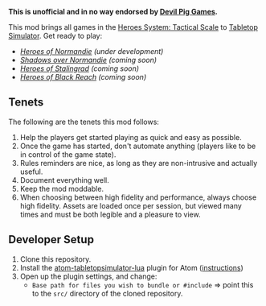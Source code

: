 **This is unofficial and in no way endorsed by [Devil Pig Games](https://www.devil-pig-games.com/).**

This mod brings all games in the [Heroes System: Tactical Scale](https://www.devil-pig-games.com/) to [Tabletop Simulator](http://berserk-games.com/tabletop-simulator/).
Get ready to play:
* *[Heroes of Normandie](https://www.devil-pig-games.com/games/heroes-of-normandie/) (under development)*
* *[Shadows over Normandie](https://www.devil-pig-games.com/games/shadows-over-normandie/) (coming soon)*
* *[Heroes of Stalingrad](https://www.devil-pig-games.com/games/heroes-of-stalingrad/) (coming soon)*
* *[Heroes of Black Reach](https://www.devil-pig-games.com/games/wh40k-heroes-of-black-reach/) (coming soon)*

## Tenets
The following are the tenets this mod follows:
1. Help the players get started playing as quick and easy as possible.
1. Once the game has started, don't automate anything (players like to be in control of the game state).
1. Rules reminders are nice, as long as they are non-intrusive and actually useful.
1. Document everything well.
1. Keep the mod moddable.
1. When choosing between high fidelity and performance, always choose high fidelity. Assets are loaded once per session, but viewed many times and must be both legible and a pleasure to view.

## Developer Setup
1. Clone this repository.
1. Install the [atom-tabletopsimulator-lua](https://github.com/Berserk-Games/atom-tabletopsimulator-lua/wiki) plugin for Atom ([instructions](https://api.tabletopsimulator.com/atom/))
1. Open up the plugin settings, and change:
    * `Base path for files you wish to bundle or #include` => point this to the `src/` directory of the cloned repository.
